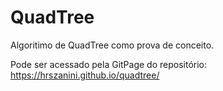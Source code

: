 # QuadTree

Algoritimo de QuadTree como prova de conceito.

Pode ser acessado pela GitPage do repositório: https://hrszanini.github.io/quadtree/
